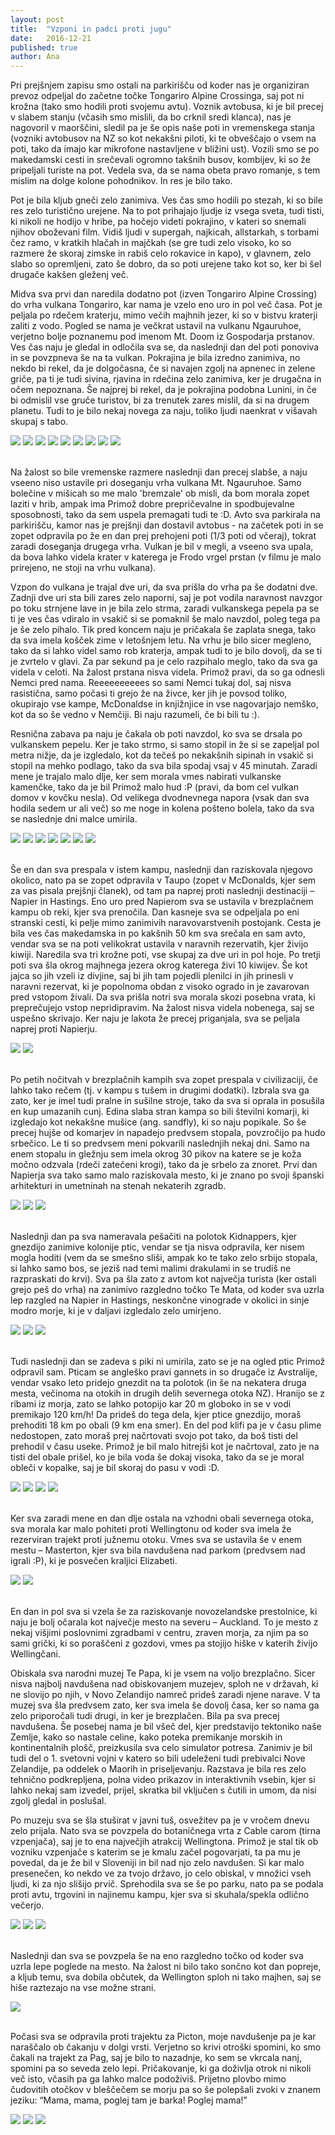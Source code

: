 ```yaml
---
layout: post
title:  "Vzponi in padci proti jugu"
date:   2016-12-21
published: true
author: Ana
---
```


<p class="intro"><span class="dropcap">P</span>ri prejšnjem zapisu smo ostali na parkirišču od koder nas je organiziran prevoz odpeljal do začetne točke Tongariro Alpine Crossinga, saj pot ni krožna (tako smo hodili proti svojemu avtu). Voznik avtobusa, ki je bil precej v slabem stanju (včasih smo mislili, da bo crknil sredi klanca), nas je nagovoril v maorščini, sledil pa je še opis naše poti in vremenskega stanja (vozniki avtobusov na NZ so  kot nekakšni piloti, ki te obveščajo o vsem na poti, tako da imajo kar mikrofone nastavljene v bližini ust). Vozili smo se po makedamski cesti in srečevali ogromno takšnih busov, kombijev, ki so že pripeljali turiste na pot. Vedela sva, da se nama obeta pravo romanje, s tem mislim na dolge kolone pohodnikov. In res je bilo tako.</p>

Pot je bila kljub gneči zelo zanimiva. Ves čas smo hodili po stezah, ki so bile res zelo turistično urejene. Na to pot prihajajo ljudje iz vsega sveta, tudi tisti, ki nikoli ne hodijo v hribe, pa hočejo videti pokrajino, v kateri so snemali njihov oboževani film. Vidiš ljudi v supergah, najkicah, allstarkah, s torbami čez ramo, v kratkih hlačah in majčkah (se gre tudi zelo visoko, ko so razmere že skoraj zimske in rabiš celo rokavice in kapo), v glavnem, zelo slabo so opremljeni, zato še dobro, da so poti urejene tako kot so, ker bi šel drugače kakšen gleženj več.

Midva sva prvi dan naredila dodatno pot (izven Tongariro Alpine Crossing) do vrha vulkana Tongariro, kar nama je vzelo eno uro in pol več časa. Pot je peljala po rdečem kraterju, mimo večih majhnih jezer, ki so v bistvu kraterji zaliti z vodo. Pogled se nama je večkrat ustavil na vulkanu Ngauruhoe,  verjetno bolje poznanemu pod imenom Mt. Doom iz Gospodarja prstanov. Ves čas naju je gledal in odločila sva se, da naslednji dan del poti ponoviva in se povzpneva še na ta vulkan. Pokrajina je bila izredno zanimiva, no nekdo bi rekel, da je dolgočasna, če si navajen zgolj na apnenec in zelene griče, pa ti je tudi sivina, rjavina in rdečina zelo zanimiva, ker je drugačna in očem nepoznana. Še najprej bi rekel, da je pokrajina podobna Lunini, in če bi odmislil vse gruče turistov, bi za trenutek zares mislil, da si na drugem planetu. Tudi to je bilo nekaj novega za naju, toliko ljudi naenkrat v višavah skupaj s tabo.

<div class="photoset-grid" data-layout="3231">
    <img src="/assets/images/09tongariro/t1.jpg" data-title="Pogled na vulkan Mt.Ngauruhoe na katerega sva se povzpela naslednji dan." data-lightbox="gr1">
    <img src="/assets/images/09tongariro/t2.jpg" data-title="Na vrhu vulkana Tongariro, ki je zadnjič izbruhnil leta 2012." data-lightbox="gr1">
    <img src="/assets/images/09tongariro/t3.jpg" data-title="Pogled na rdeči krater, ki je nazadnje izbruhnil davnega leta 1926." data-lightbox="gr1">
    <img src="/assets/images/09tongariro/t4.jpg" data-title="Manjša kraterska jezera in spust po vulkanskem pepelu gruče turistov." data-lightbox="gr1">
    <img src="/assets/images/09tongariro/t5.jpg" data-title="Na tej sliki se vidi dolgo vrsto pohodnikov, ki se spuščajo po rdečem kraterju." data-lightbox="gr1">
    <img src="/assets/images/09tongariro/t6.jpg" data-title="" data-lightbox="gr1">
    <img src="/assets/images/09tongariro/t61.jpg" data-title="Midva ob Blue lake." data-lightbox="gr1">
    <img src="/assets/images/09tongariro/t7.jpg" data-title="Spust v dolino, kjer je parkiran najin avto." data-lightbox="gr1">
    <img src="/assets/images/09tongariro/t8.jpg" data-title="Po stezicah Tongariro Alpine Crossinga." data-lightbox="gr1">
</div><br/>

Na žalost so bile vremenske razmere naslednji dan precej slabše, a naju vseeno niso ustavile pri doseganju vrha vulkana Mt. Ngauruhoe. Samo bolečine v mišicah so me malo 'bremzale' ob misli, da bom morala zopet laziti v hrib, ampak ima Primož dobre prepričevalne in spodbujevalne sposobnosti, tako da sem uspela premagati tudi te :D. Avto sva parkirala na parkirišču, kamor nas je prejšnji dan dostavil avtobus - na začetek poti in se zopet odpravila po že en dan prej prehojeni poti (1/3 poti od včeraj), tokrat zaradi doseganja drugega vrha. Vulkan je bil v megli, a vseeno sva upala, da bova lahko videla krater v katerega je Frodo vrgel prstan (v filmu je malo prirejeno, ne stoji na vrhu vulkana). 

Vzpon do vulkana je trajal dve uri, da sva prišla do vrha pa še dodatni dve. Zadnji dve uri sta bili zares zelo naporni, saj je pot vodila naravnost navzgor po toku strnjene lave in je bila zelo strma, zaradi vulkanskega pepela pa se ti je ves čas vdiralo in vsakič si se pomaknil še malo navzdol, poleg tega pa je še zelo pihalo. Tik pred koncem naju je pričakala še zaplata snega, tako da sva imela košček zime v letošnjem letu. Na vrhu je bilo sicer megleno, tako da si lahko videl samo rob kraterja, ampak tudi to je bilo dovolj, da se ti je zvrtelo v glavi. Za par sekund pa je celo razpihalo meglo, tako da sva ga videla v celoti. Na žalost prstana nisva videla. Primož pravi, da so ga odnesli Nemci pred nama. Reeeeeeeeees so sami Nemci tukaj dol, saj nisva rasistična, samo počasi ti grejo že na živce, ker jih je povsod toliko, okupirajo vse kampe, McDonaldse in knjižnjice in vse nagovarjajo nemško, kot da so še vedno v Nemčiji. Bi naju razumeli, če bi bili tu :). 

Resnična zabava pa naju je čakala ob poti navzdol, ko sva se drsala po vulkanskem pepelu. Ker je tako strmo, si samo stopil in že si se zapeljal pol metra nižje, da je izgledalo, kot da tečeš po nekakšnih sipinah in vsakič si stopil na mehko podlago, tako da sva bila spodaj vsaj v 45 minutah. Zaradi mene je trajalo malo dlje, ker sem morala vmes nabirati vulkanske kamenčke, tako da je bil Primož malo hud :P (pravi, da bom cel vulkan domov v kovčku nesla). Od velikega dvodnevnega napora (vsak dan sva hodila sedem ur ali več) so me noge in kolena pošteno bolela, tako da sva se naslednje dni malce umirila. 

<div class="photoset-grid" data-layout="232">
    <img src="/assets/images/09tongariro/tt1.jpg" data-title="Vzpon na vulkan Mt.Ngauruhoe, tukaj je bilo še dokaj položno, naprej pa se začne hud klanec, ki sva ga premagovala precej počasi." data-lightbox="gr1">
    <img src="/assets/images/09tongariro/tt3.jpg" data-title="Malo pred vrhom sva morala prečkati snežno odejo, tako sva vsaj enkrat to leto prijela v roke sneg. :)" data-lightbox="gr1">
    <img src="/assets/images/09tongariro/tt4.jpg" data-title="Rob kraterja in del njegove notranjosti, ostalo se skriva v megli." data-lightbox="gr1">
    <img src="/assets/images/09tongariro/tt5.jpg" data-title="Čisto na vrhu sem nabirala vulkanske kamenčke za spomin na ta zanimiv podvig." data-lightbox="gr1">
    <img src="/assets/images/09tongariro/tt6.jpg" data-title="Zabaven spust proti vznožju vulkana, v ospredju pa Tongariro, ki ga zakriva megla." data-lightbox="gr1">
    <img src="/assets/images/09tongariro/tt7.jpg" data-title="Tam gor sva bila, aaaaaaa??? :D " data-lightbox="gr1">
    <img src="/assets/images/09tongariro/tt8.jpg" data-title="Šla sva pogledat tudi slap pri katerem so snemali eno sceno v filmu Gospodar prstanov - Tawhai Falls." data-lightbox="gr1">
</div><br/>

Še en dan sva prespala v istem kampu, naslednji dan raziskovala njegovo okolico, nato pa se zopet odpravila v Taupo (zopet v McDonalds, kjer sem za vas pisala prejšnji članek), od tam pa naprej proti naslednji destinaciji – Napier in Hastings. Eno uro pred Napierom sva se ustavila v brezplačnem kampu ob reki, kjer sva prenočila. Dan kasneje sva se odpeljala po eni stranski cesti, ki pelje mimo zanimivih naravovarstvenih postojank. Cesta je bila ves čas makedamska in po kakšnih 50 km sva srečala en sam avto, vendar sva se na poti velikokrat ustavila v naravnih rezervatih, kjer živijo kiwiji. Naredila sva tri krožne poti, vse skupaj za dve uri in pol hoje. Po tretji poti sva šla okrog majhnega jezera okrog katerega živi 10 kiwijev. Še kot jajca so jih vzeli iz divjine, saj bi jih tam pojedli plenilci in jih prinesli v naravni rezervat, ki je popolnoma obdan z visoko ogrado in je zavarovan pred vstopom živali. Da sva prišla notri sva morala skozi posebna vrata, ki preprečujejo vstop nepridipravim. Na žalost nisva videla nobenega, saj se uspešno skrivajo. Ker naju je lakota že precej priganjala, sva se peljala naprej proti Napierju. 

<div class="photoset-grid" data-layout="2">
    <img src="/assets/images/09tongariro/n1.jpg" data-title="Ko sva po dolgem času kampirala v 'normalnemu' kampu in si skuhala super duper večerjo - tortilije! " data-lightbox="gr1">
    <img src="/assets/images/09tongariro/n2.jpg" data-title="Maorski vhod v enega izmed naravnih rezervatov zaščitene ptice - kiwija." data-lightbox="gr1">
</div><br/>

Po petih nočitvah v brezplačnih kampih sva zopet prespala v civilizaciji, če lahko tako rečem (tj. v kampu s tušem in drugimi dodatki). Izbrala sva ga zato, ker je imel tudi pralne in sušilne stroje, tako da sva si oprala in posušila en kup umazanih cunj. Edina slaba stran kampa so bili številni komarji, ki izgledajo kot nekakšne mušice (ang. sandfly), ki so naju popikale. So še precej hujše od komarjev in napadejo predvsem stopala, povzročijo pa hudo srbečico. Le ti so predvsem meni pokvarili naslednjih nekaj dni. Samo na enem stopalu in gležnju sem imela okrog 30 pikov na katere se je koža močno odzvala (rdeči zatečeni krogi), tako da je srbelo za znoret. Prvi dan Napierja sva tako samo malo raziskovala mesto, ki je znano po svoji španski arhitekturi in umetninah na stenah nekaterih zgradb. 

<div class="photoset-grid" data-layout="12">
    <img src="/assets/images/09tongariro/n3.jpg" data-title="Umetnine na stenah Napierja, ki nosijo pomembno sporočilo o varovanju morja, onesnaženosti, dvigovanju morske gladine ..." data-lightbox="gr1">
    <img src="/assets/images/09tongariro/n4.jpg" data-title="Takšne stene najdeš v Napierju v ozadju ulic." data-lightbox="gr1">
    <img src="/assets/images/09tongariro/n5.jpg" data-title="Lomljenje valov." data-lightbox="gr1">
</div><br/>

Naslednji dan pa sva nameravala pešačiti na polotok Kidnappers, kjer gnezdijo zanimive kolonije ptic, vendar se tja nisva odpravila, ker nisem mogla hoditi (vem da se smešno sliši, ampak ko te tako zelo srbijo stopala, si lahko samo bos, se jeziš nad temi malimi drakulami in se trudiš ne razpraskati do krvi). Sva pa šla zato z avtom kot največja turista (ker ostali grejo peš do vrha) na zanimivo razgledno točko Te Mata, od koder sva uzrla lep razgled na Napier in Hastings, neskončne vinograde v okolici in sinje modro morje, ki je v daljavi izgledalo zelo umirjeno. 

<div class="photoset-grid" data-layout="12">
    <img src="/assets/images/09tongariro/n7.jpg" data-title="Te Mata in njegova okolica." data-lightbox="gr1">
    <img src="/assets/images/09tongariro/n8.jpg" data-title="Sva se mogla še slikat kot se za turista spodobi!" data-lightbox="gr1">
    <img src="/assets/images/09tongariro/n9.jpg" data-title="Kosilce na žaru na obali ali kuhinja s pogledom na morje. Če je že nikoli ne bova imela, pa vsaj tukaj izkoristiva dobrine, ki nama jih ponuja ta prijazna država. :)" data-lightbox="gr1">
</div><br/>

Tudi naslednji dan se zadeva s piki ni umirila, zato se je na ogled ptic Primož odpravil sam. Pticam se angleško pravi gannets in so drugače iz Avstralije, vendar vsako leto pridejo gnezdit na ta polotok (in še na nekatera druga mesta, večinoma na otokih in drugih delih severnega otoka NZ). Hranijo se z ribami iz morja, zato se lahko potopijo kar 20 m globoko in se v vodi premikajo 120 km/h! Da prideš do tega dela, kjer ptice gnezdijo, moraš prehoditi 18 km po obali (9 km ena smer). En del pod klifi pa je v času plime nedostopen, zato moraš prej načrtovati svojo pot tako, da boš tisti del prehodil v času useke. Primož je bil malo hitrejši kot je načrtoval, zato je na tisti del obale prišel, ko je bila voda še dokaj visoka, tako da se je moral obleči v kopalke, saj je bil skoraj do pasu v vodi :D. 

<div class="photoset-grid" data-layout="13">
    <img src="/assets/images/09tongariro/h2.jpg" data-title="Kolonija gannetsov, ki gnezdi na vrhu klifa." data-lightbox="gr1">
    <img src="/assets/images/09tongariro/h3.jpg" data-title="" data-lightbox="gr1">
    <img src="/assets/images/09tongariro/h1.jpg" data-title="Ko se Primož sam odpravi na pot in mi naredi fuul slik, da vsaj malo vidim, kaj sem zamudila." data-lightbox="gr1">
    <img src="/assets/images/09tongariro/h4.jpg" data-title="Do te točke te lahko pripeljejo tudi traktorji na sliki, potem pa sledi še vpon na klif." data-lightbox="gr1">
</div><br/>

Ker sva zaradi mene en dan dlje ostala na vzhodni obali severnega otoka, sva morala kar malo pohiteti proti Wellingtonu od koder sva imela že rezerviran trajekt proti južnemu otoku. Vmes sva se ustavila še v enem mestu – Masterton, kjer sva bila navdušena nad parkom (predvsem nad igrali :P), ki je posvečen kraljici Elizabeti. 

<div class="photoset-grid" data-layout="2">
    <img src="/assets/images/09tongariro/w1.jpg" data-title="Mali Primož se spusti po zip linu." data-lightbox="gr1">
    <img src="/assets/images/09tongariro/w2.jpg" data-title="Aviarij ali, ko se Primož pogovarja s svojimi prijatelji." data-lightbox="gr1">
</div><br/>

En dan in pol sva si vzela še za raziskovanje novozelandske prestolnice, ki naju je bolj očarala kot največje mesto na severu – Auckland. To je mesto z nekaj višjimi poslovnimi zgradbami v centru, zraven morja, za njim pa so sami grički, ki so poraščeni z gozdovi, vmes pa stojijo hiške v katerih živijo Wellingčani. 

Obiskala sva narodni muzej Te Papa, ki je vsem na voljo brezplačno. Sicer nisva najbolj navdušena nad obiskovanjem muzejev, sploh ne v državah, ki ne slovijo po njih, v Novo Zelandijo namreč prideš zaradi njene narave. V ta muzej sva šla predvsem zato, ker sva imela še dovolj časa, ker so nama ga zelo priporočali tudi drugi, in ker je brezplačen. Bila pa sva precej navdušena. Še posebej nama je bil všeč del, kjer predstavijo tektoniko naše Zemlje, kako so nastale celine, kako poteka premikanje morskih in kontinentalnih plošč, preizkusila sva celo simulator potresa. Zanimiv je bil tudi del o 1. svetovni vojni v katero so bili udeleženi tudi prebivalci Nove Zelandije, pa oddelek o Maorih in priseljevanju. Razstava je bila res zelo tehnično podkrepljena, polna video prikazov in interaktivnih vsebin, kjer si lahko nekaj sam izvedel, prijel, skratka bil vključen s čutili in umom, da nisi zgolj gledal in poslušal. 

Po muzeju sva se šla stuširat v javni tuš, osvežitev pa je v vročem dnevu zelo prijala. Nato sva se povzpela do botaničnega vrta z Cable carom (tirna vzpenjača), saj je to ena največjih atrakcij Wellingtona. Primož je stal tik ob vozniku vzpenjače s katerim se je kmalu začel pogovarjati, ta pa mu je povedal, da je že bil v Sloveniji in bil nad njo zelo navdušen. Si kar malo presenečen, ko nekdo ve za tvojo državo, jo celo obiskal, v množici vseh ljudi, ki za njo slišijo prvič. Sprehodila sva se še po parku, nato pa se podala proti avtu, trgovini in najinemu kampu, kjer sva si skuhala/spekla odlično večerjo. 

<div class="photoset-grid" data-layout="12">
    <img src="/assets/images/09tongariro/w5.jpg" data-title="Cable Car ali tirna vzpenjača in pogled na center Wellingtona." data-lightbox="gr1">
    <img src="/assets/images/09tongariro/w3.jpg" data-title="Kdo pravi, da pice ne moreš speči na ponvi? :D" data-lightbox="gr1">
    <img src="/assets/images/09tongariro/w4.jpg" data-title="Sva prižgala že tretjo svečo, pica pa je bila odlična!" data-lightbox="gr1">
</div><br/>

Naslednji dan sva se povzpela še na eno razgledno točko od koder sva uzrla lepe poglede na mesto. Na žalost ni bilo tako sončno kot dan popreje, a kljub temu, sva dobila občutek, da Wellington sploh ni tako majhen, saj se hiše raztezajo na vse možne strani.

<div class="photoset-grid" data-layout="1">
    <img src="/assets/images/09tongariro/w6.jpg" data-title="Pogled na mesto iz Victoria Lookouta dan kasneje." data-lightbox="gr1">
</div><br/>

Počasi sva se odpravila proti trajektu za Picton, moje navdušenje pa je kar naraščalo ob čakanju v dolgi vrsti. Verjetno so krivi otroški spomini, ko smo čakali na trajekt za Pag, saj je bilo to nazadnje, ko sem se vkrcala nanj, spomini pa so seveda zelo lepi. Pričakovanje, ki ga doživlja otrok ni nikoli več isto, včasih pa ga lahko malce podoživiš. Prijetno plovbo mimo čudovitih otočkov v bleščečem se morju pa so še polepšali zvoki v znanem jeziku: “Mama, mama, poglej tam je barka! Poglej mama!” 

<div class="photoset-grid" data-layout="21">
    <img src="/assets/images/09tongariro/w7.jpg" data-title="Vrsta pred vkrcanjem na trajekt za južni otok - Picton." data-lightbox="gr1">
    <img src="/assets/images/09tongariro/w8.jpg" data-title="Trajekt je bil izjemno udoben, lepši in precej manj natrpan v primerjavi s tistimi na hrvaški obali." data-lightbox="gr1">
    <img src="/assets/images/09tongariro/w9.jpg" data-title="Prvi pogledi na južni otok." data-lightbox="gr1">
</div><br/>